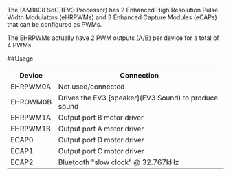 The [AM1808 SoC](EV3 Processor) has 2 Enhanced High Resolution Pulse Width
Modulators (eHRPWMs) and 3 Enhanced Capture Modules (eCAPs) that can be configured as PWMs.

The EHRPWMs actually have 2 PWM outputs (A/B) per device for a total of 4 PWMs.

##Usage
<table>
<tr><th>Device<th>Connection
<tr><td>EHRPWM0A<td>Not used/connected
<tr><td>EHROWM0B<td>Drives the EV3 [speaker](EV3 Sound) to produce sound
<tr><td>EHRPWM1A<td>Output port B motor driver
<tr><td>EHRPWM1B<td>Output port A motor driver
<tr><td>ECAP0<td>Output port D motor driver
<tr><td>ECAP1<td>Output port C motor driver
<tr><td>ECAP2<td>Bluetooth "slow clock" @ 32.767kHz
</table>